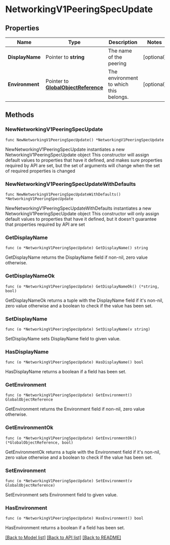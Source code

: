 # NetworkingV1PeeringSpecUpdate

## Properties

Name | Type | Description | Notes
------------ | ------------- | ------------- | -------------
**DisplayName** | Pointer to **string** | The name of the peering | [optional] 
**Environment** | Pointer to [**GlobalObjectReference**](GlobalObjectReference.md) | The environment to which this belongs. | [optional] 

## Methods

### NewNetworkingV1PeeringSpecUpdate

`func NewNetworkingV1PeeringSpecUpdate() *NetworkingV1PeeringSpecUpdate`

NewNetworkingV1PeeringSpecUpdate instantiates a new NetworkingV1PeeringSpecUpdate object
This constructor will assign default values to properties that have it defined,
and makes sure properties required by API are set, but the set of arguments
will change when the set of required properties is changed

### NewNetworkingV1PeeringSpecUpdateWithDefaults

`func NewNetworkingV1PeeringSpecUpdateWithDefaults() *NetworkingV1PeeringSpecUpdate`

NewNetworkingV1PeeringSpecUpdateWithDefaults instantiates a new NetworkingV1PeeringSpecUpdate object
This constructor will only assign default values to properties that have it defined,
but it doesn't guarantee that properties required by API are set

### GetDisplayName

`func (o *NetworkingV1PeeringSpecUpdate) GetDisplayName() string`

GetDisplayName returns the DisplayName field if non-nil, zero value otherwise.

### GetDisplayNameOk

`func (o *NetworkingV1PeeringSpecUpdate) GetDisplayNameOk() (*string, bool)`

GetDisplayNameOk returns a tuple with the DisplayName field if it's non-nil, zero value otherwise
and a boolean to check if the value has been set.

### SetDisplayName

`func (o *NetworkingV1PeeringSpecUpdate) SetDisplayName(v string)`

SetDisplayName sets DisplayName field to given value.

### HasDisplayName

`func (o *NetworkingV1PeeringSpecUpdate) HasDisplayName() bool`

HasDisplayName returns a boolean if a field has been set.

### GetEnvironment

`func (o *NetworkingV1PeeringSpecUpdate) GetEnvironment() GlobalObjectReference`

GetEnvironment returns the Environment field if non-nil, zero value otherwise.

### GetEnvironmentOk

`func (o *NetworkingV1PeeringSpecUpdate) GetEnvironmentOk() (*GlobalObjectReference, bool)`

GetEnvironmentOk returns a tuple with the Environment field if it's non-nil, zero value otherwise
and a boolean to check if the value has been set.

### SetEnvironment

`func (o *NetworkingV1PeeringSpecUpdate) SetEnvironment(v GlobalObjectReference)`

SetEnvironment sets Environment field to given value.

### HasEnvironment

`func (o *NetworkingV1PeeringSpecUpdate) HasEnvironment() bool`

HasEnvironment returns a boolean if a field has been set.


[[Back to Model list]](../README.md#documentation-for-models) [[Back to API list]](../README.md#documentation-for-api-endpoints) [[Back to README]](../README.md)


